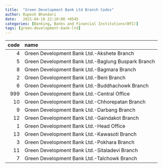 ```yaml
---
title:  "Green Development Bank Ltd Branch Codes"
author: Rupesh Bhandari
date:   2021-04-18 22:10:00 +0545
categories: [Banking, Banks and Financial Institutions(BFI)]
tags: [green-development-bank-ltd]
---
```


|   code | name                                               |
|-------:|:---------------------------------------------------|
|      4 | Green Development Bank Ltd.-Akshete Branch         |
|      5 | Green Development Bank Ltd.-Baglung Buspark Branch |
|      8 | Green Development Bank Ltd.-Bagmara Branch         |
|      2 | Green Development Bank Ltd.-Beni Branch            |
|      6 | Green Development Bank Ltd.-Buddhachowk Branch     |
|    999 | Green Development Bank Ltd.-Central Office         |
|     10 | Green Development Bank Ltd.-Chhorepatan Branch     |
|      9 | Green Development Bank Ltd.-Darbang Branch         |
|     12 | Green Development Bank Ltd.-Gaindakot Branch       |
|      1 | Green Development Bank Ltd.-Head Office            |
|     13 | Green Development Bank Ltd.-Kawasoti Branch        |
|      3 | Green Development Bank Ltd.-Pokhara Branch         |
|     11 | Green Development Bank Ltd.-Sitaladevi Branch      |
|      7 | Green Development Bank Ltd.-Talchowk Branch        |